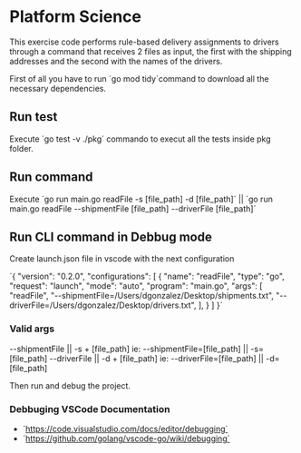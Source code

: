 # Platform Science
This exercise code performs rule-based delivery assignments to drivers through a command that receives 2 files as input, the first with the shipping addresses and the second with the names of the drivers.

First of all you have to run ´go mod tidy´command to download all the necessary dependencies.

## Run test
Execute ´go test -v ./pkg´ commando to execut all the tests inside pkg folder.

## Run command
Execute ´go run main.go readFile -s [file_path] -d [file_path]´ || ´go run main.go readFile --shipmentFile [file_path] --driverFile [file_path]´

## Run CLI command in Debbug mode
Create launch.json file in vscode with the next configuration

´{
    "version": "0.2.0",
    "configurations": [
        {
            "name": "readFile",
            "type": "go",
            "request": "launch",
            "mode": "auto",
            "program": "main.go",
            "args": [
                "readFile",
                "--shipmentFile=/Users/dgonzalez/Desktop/shipments.txt",
                "--driverFile=/Users/dgonzalez/Desktop/drivers.txt",
            ],
        }
    ]
}´

### Valid args 
--shipmentFile || -s + [file_path] ie: --shipmentFile=[file_path] || -s=[file_path]
--driverFile || -d + [file_path] ie: --driverFile=[file_path] || -d=[file_path]

Then run and debug the project.

### Debbuging VSCode Documentation
- ´https://code.visualstudio.com/docs/editor/debugging´
- ´https://github.com/golang/vscode-go/wiki/debugging´